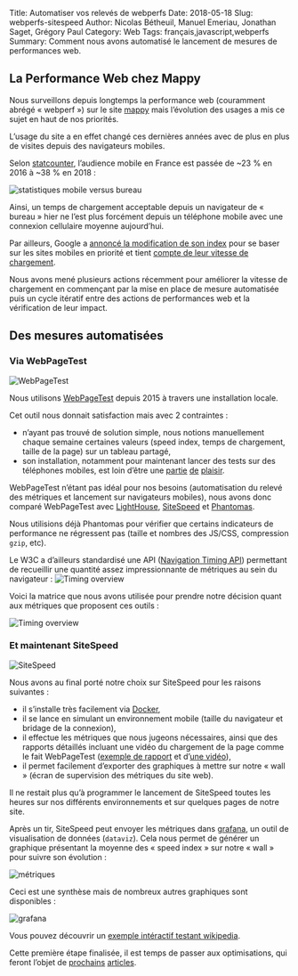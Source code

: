 Title: Automatiser vos relevés de webperfs
Date: 2018-05-18
Slug: webperfs-sitespeed
Author: Nicolas Bétheuil, Manuel Emeriau, Jonathan Saget, Grégory Paul
Category: Web
Tags: français,javascript,webperfs
Summary: Comment nous avons automatisé le lancement de mesures de performances web.

## La Performance Web chez Mappy

Nous surveillons depuis longtemps la performance web (couramment abrégé « webperf ») sur le site [mappy](https://fr.mappy.com/) mais l’évolution des usages a mis ce sujet en haut de nos priorités.

L’usage du site a en effet changé ces dernières années avec de plus en plus de visites depuis des navigateurs mobiles.

Selon [statcounter](http://gs.statcounter.com/platform-market-share/desktop-mobile/france/#yearly-2016-2018), l’audience mobile en France est passée de ~23 % en 2016 à ~38 % en 2018 :

![statistiques mobile versus bureau](images/web/webperfs/stats-mobile-2018.png)

Ainsi, un temps de chargement acceptable depuis un navigateur de « bureau » hier ne l’est plus forcément depuis un téléphone mobile avec une connexion cellulaire moyenne aujourd’hui.

Par ailleurs, Google a [annoncé la modification de son index](https://webmasters.googleblog.com/2016/11/mobile-first-indexing.html) pour se baser sur les sites mobiles en priorité et tient [compte de leur vitesse de chargement](https://webmasters.googleblog.com/2018/01/using-page-speed-in-mobile-search.html).

Nous avons mené plusieurs actions récemment pour améliorer la vitesse de chargement en commençant par la mise en place de mesure automatisée puis un cycle itératif entre des actions de performances web et la vérification de leur impact.

## Des mesures automatisées

### Via WebPageTest

![WebPageTest](images/web/webperfs/webpagetest.png)

Nous utilisons [WebPageTest](https://www.webpagetest.org) depuis 2015 à travers une installation locale.

Cet outil nous donnait satisfaction mais avec 2 contraintes :

 - n’ayant pas trouvé de solution simple, nous notions manuellement chaque semaine certaines valeurs (speed index, temps de chargement, taille de la page) sur un tableau partagé,
 - son installation, notamment pour maintenant lancer des tests sur des téléphones mobiles, est loin d’être une [partie](https://github.com/WPO-Foundation/webpagetest-docs/blob/master/user/Private%20Instances/README.md) [de](https://sites.google.com/a/webpagetest.org/docs/private-instances/locations) [plaisir](https://github.com/WPO-Foundation/webpagetest-docs/blob/master/user/Private%20Instances/wptdriver.md).

WebPageTest n’étant pas idéal pour nos besoins (automatisation du relevé des métriques et lancement sur navigateurs mobiles), nous avons donc comparé WebPageTest avec [LightHouse](https://developers.google.com/web/tools/lighthouse/), [SiteSpeed](https://www.sitespeed.io/) et [Phantomas](https://www.npmjs.com/package/phantomas).

Nous utilisions déjà Phantomas pour vérifier que certains indicateurs de performance ne régressent pas (taille et nombres des JS/CSS, compression `gzip`, etc).

Le W3C a d’ailleurs standardisé une API ([Navigation Timing API](https://www.w3.org/TR/navigation-timing/#process)) permettant de recueillir une quantité assez impressionnante de métriques au sein du navigateur :
![Timing overview](images/web/webperfs/timing-overview.png)

Voici la matrice que nous avons utilisée pour prendre notre décision quant aux métriques que proposent ces outils :

![Timing overview](images/web/webperfs/decision-matrix.png)


### Et maintenant SiteSpeed

![SiteSpeed](images/web/webperfs/sitespeed.png)

Nous avons au final porté notre choix sur SiteSpeed pour les raisons suivantes :

 - il s’installe très facilement via [Docker](https://www.sitespeed.io/documentation/sitespeed.io/installation/#docker),
 - il se lance en simulant un environnement mobile (taille du navigateur et bridage de la connexion),
 - il effectue les métriques que nous jugeons nécessaires, ainsi que des rapports détaillés incluant une vidéo du chargement de la page comme le fait WebPageTest ([exemple de rapport](https://examples.sitespeed.io/6.0/2017-11-23-23-43-35/) et d’[une vidéo](https://examples.sitespeed.io/6.0/2017-11-23-23-43-35/pages/en.wikipedia.org/wiki/Main_Page/index.html#browsertime)),
 - il permet facilement d’exporter des graphiques à mettre sur notre « wall » (écran de supervision des métriques du site web).

Il ne restait plus qu’à programmer le lancement de SiteSpeed toutes les heures sur nos différents environnements et sur quelques pages de notre site.


Après un tir, SiteSpeed peut envoyer les métriques dans [grafana](https://grafana.com/), un outil de visualisation de données (`dataviz`).
Cela nous permet de générer un graphique présentant la moyenne des « speed index » sur notre « wall » pour suivre son évolution :

![métriques](images/web/webperfs/wall.png)

Ceci est une synthèse mais de nombreux autres graphiques sont disponibles :

![grafana](images/web/webperfs/grafana.png)

Vous pouvez découvrir un [exemple intéractif testant wikipedia](https://dashboard.sitespeed.io/d/000000043/page-summary?orgId=1).


Cette première étape finalisée, il est temps de passer aux optimisations, qui feront l’objet de [prochains](webperfs-webpack) [articles](webperfs-split-fonts.html).
